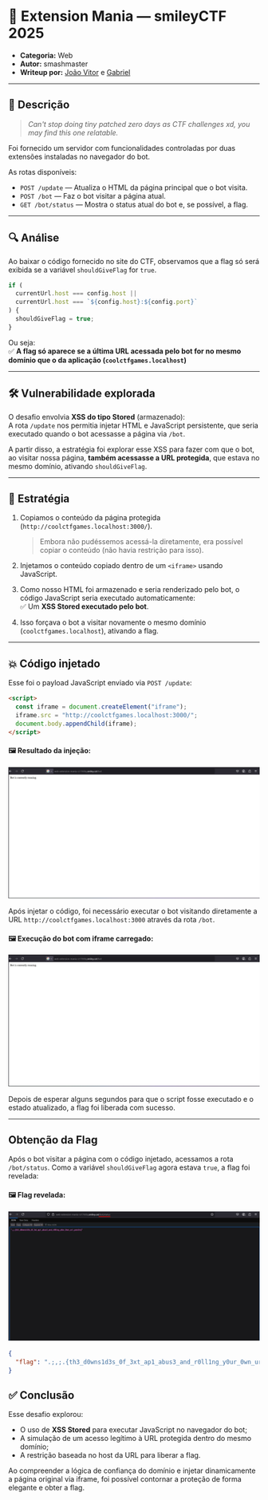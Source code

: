 # 🧩 Extension Mania — smileyCTF 2025

- **Categoria:** Web
- **Autor:** smashmaster
- **Writeup por:** [João Vitor](https://github.com/jvittor1) e [Gabriel](https://github.com/gabrielhdsalves)

---

## 📜 Descrição

> _Can't stop doing tiny patched zero days as CTF challenges xd, you may find this one relatable._

Foi fornecido um servidor com funcionalidades controladas por duas extensões instaladas no navegador do bot.

As rotas disponíveis:

- `POST /update` — Atualiza o HTML da página principal que o bot visita.
- `POST /bot` — Faz o bot visitar a página atual.
- `GET /bot/status` — Mostra o status atual do bot e, se possível, a flag.

---

## 🔍 Análise

Ao baixar o código fornecido no site do CTF, observamos que a flag só será exibida se a variável `shouldGiveFlag` for `true`.

```javascript
if (
  currentUrl.host === config.host ||
  currentUrl.host === `${config.host}:${config.port}`
) {
  shouldGiveFlag = true;
}
```

Ou seja:  
✅ **A flag só aparece se a última URL acessada pelo bot for no mesmo domínio que o da aplicação (`coolctfgames.localhost`)**

---

## 🛠️ Vulnerabilidade explorada

O desafio envolvia **XSS do tipo Stored** (armazenado):  
A rota `/update` nos permitia injetar HTML e JavaScript persistente, que seria executado quando o bot acessasse a página via `/bot`.

A partir disso, a estratégia foi explorar esse XSS para fazer com que o bot, ao visitar nossa página, **também acessasse a URL protegida**, que estava no mesmo domínio, ativando `shouldGiveFlag`.

---

## 🚀 Estratégia

1. Copiamos o conteúdo da página protegida (`http://coolctfgames.localhost:3000/`).

   > Embora não pudéssemos acessá-la diretamente, era possível copiar o conteúdo (não havia restrição para isso).

2. Injetamos o conteúdo copiado dentro de um `<iframe>` usando JavaScript.

3. Como nosso HTML foi armazenado e seria renderizado pelo bot, o código JavaScript seria executado automaticamente:  
   ✅ Um **XSS Stored executado pelo bot**.

4. Isso forçava o bot a visitar novamente o mesmo domínio (`coolctfgames.localhost`), ativando a flag.

---

## 💥 Código injetado

Esse foi o payload JavaScript enviado via `POST /update`:

```html
<script>
  const iframe = document.createElement("iframe");
  iframe.src = "http://coolctfgames.localhost:3000/";
  document.body.appendChild(iframe);
</script>
```

#### 🖼️ Resultado da injeção:

![form-img1](./assets/form-img1.jpeg)

Após injetar o código, foi necessário executar o bot visitando diretamente a URL `http://coolctfgames.localhost:3000` através da rota `/bot`.

#### 🖼️ Execução do bot com iframe carregado:

![form-img2](./assets/form-img2.jpeg)

Depois de esperar alguns segundos para que o script fosse executado e o estado atualizado, a flag foi liberada com sucesso.

---

## Obtenção da Flag

Após o bot visitar a página com o código injetado, acessamos a rota `/bot/status`. Como a variável `shouldGiveFlag` agora estava `true`, a flag foi revelada:

#### 🖼️ Flag revelada:

![flag](./assets/flag.jpeg)

```json
{
  "flag": ".;,;.{th3_d0wns1d3s_0f_3xt_ap1_abus3_and_r0ll1ng_y0ur_0wn_ur1_pars3rs}"
}
```

## ✅ Conclusão

Esse desafio explorou:

- O uso de **XSS Stored** para executar JavaScript no navegador do bot;
- A simulação de um acesso legítimo à URL protegida dentro do mesmo domínio;
- A restrição baseada no host da URL para liberar a flag.

Ao compreender a lógica de confiança do domínio e injetar dinamicamente a página original via iframe, foi possível contornar a proteção de forma elegante e obter a flag.
